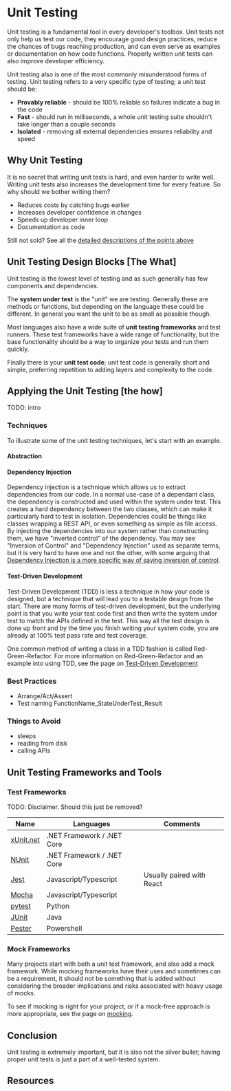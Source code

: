 # Unit Testing

Unit testing is a fundamental tool in every developer's toolbox. Unit tests not only help us test our code, they
encourage good design practices, reduce the chances of bugs reaching production, and can even serve as examples or
documentation on how code functions. Properly written unit tests can also improve developer efficiency.

Unit testing also is one of the most commonly misunderstood forms of testing. Unit testing refers to a very specific
type of testing; a unit test should be:

- **Provably reliable** - should be 100% reliable so failures indicate a bug in the code
- **Fast** - should run in milliseconds, a whole unit testing suite shouldn't take longer than a couple seconds
- **Isolated** - removing all external dependencies ensures reliability and speed

<!-- The document should start with a brief overview about the test type and what is covered in this document, the goal here is to provide a high-level description to help the reader understand what is covered to decide whether to continue reading or not. -->

## Why Unit Testing

It is no secret that writing unit tests is hard, and even harder to write well. Writing unit tests also increases the
development time for every feature. So why should we bother writing them?

- Reduces costs by catching bugs earlier
- Increases developer confidence in changes
- Speeds up developer inner loop
- Documentation as code

Still not sold? See all the [detailed descriptions of the points above](./why-unit-tests.md)

## Unit Testing Design Blocks [The What]
<!-- In this section, describe the test type, its components, and how they interact to solve the problem described above. -->

Unit testing is the lowest level of testing and as such generally has few components and dependencies.

The **system under test** is the "unit" we are testing. Generally these are methods or functions, but depending
on the language these could be different. In general you want the unit to be as small as possible though.

Most languages also have a wide suite of **unit testing frameworks** and test runners. These test frameworks have
a wide range of functionality, but the base functionality should be a way to organize your tests and run them quickly.

Finally there is your **unit test code**; unit test code is generally short and simple, preferring repetition to adding
layers and complexity to the code.

## Applying the Unit Testing [the how]

TODO: intro

### Techniques

To illustrate some of the unit testing techniques, let's start with an example.

#### Abstraction

#### Dependency Injection

Dependency injection is a technique which allows us to extract dependencies from our code. In a normal use-case of a
dependant class, the dependency is constructed and used within the system under test. This creates a hard dependency
between the two classes, which can make it particularly hard to test in isolation. Dependencies could be things like
classes wrapping a REST API, or even something as simple as file access. By injecting the dependencies into our system
rather than constructing them, we have "inverted control" of the dependency. You may see "Inversion of Control" and
"Dependency Injection" used as separate terms, but it is very hard to have one and not the other, with some arguing
that [Dependency Injection is a more specific way of saying inversion of control](https://martinfowler.com/articles/injection.html#InversionOfControl).

#### Test-Driven Development

Test-Driven Development (TDD) is less a technique in how your code is designed, but a technique that will lead you to a
testable design from the start. There are many forms of test-driven development, but the underlying point is that you
write your test code first and then write the system under test to match the APIs defined in the test. This way all the
test design is done up front and by the time you finish writing your system code, you are already at 100% test pass rate
and test coverage.

One common method of writing a class in a TDD fashion is called Red-Green-Refactor. For more information on
Red-Green-Refactor and an example into using TDD, see the page on [Test-Driven Development](./tdd.md)

### Best Practices

- Arrange/Act/Assert
- Test naming FunctionName_StateUnderTest_Result

### Things to Avoid

- sleeps
- reading from disk
- calling APIs

<!-- In this section, describe what good testing looks like for this test type, discuss some of the best practices, discuss pitfalls to avoid, and finally discuss some of the common tools used to apply the test type, if any. -->

## Unit Testing Frameworks and Tools

<!-- In this section, describe various test frameworks and tools, their pros and cons, and provide with the links to where to get more information. -->

### Test Frameworks

TODO: Disclaimer. Should this just be removed?

| Name                                         | Languages                  | Comments                  |
| -------------------------------------------- | -------------------------- | ------------------------- |
| [xUnit.net](https://xunit.net/)              | .NET Framework / .NET Core |                           |
| [NUnit](https://nunit.org/)                  | .NET Framework / .NET Core |                           |
| [Jest](https://jestjs.io/)                   | Javascript/Typescript      | Usually paired with React |
| [Mocha](https://mochajs.org/)                | Javascript/Typescript      |                           |
| [pytest](https://docs.pytest.org/en/latest/) | Python                     |                           |
| [JUnit](https://junit.org/junit5/)           | Java                       |                           |
| [Pester](https://pester.dev/)                | Powershell                 |                           |

### Mock Frameworks

Many projects start with both a unit test framework, and also add a mock framework. While mocking frameworks have their
uses and sometimes can be a requirement, it should not be something that is added without considering the broader
implications and risks associated with heavy usage of mocks.

To see if mocking is right for your project, or if a mock-free approach is more appropriate, see the page on [mocking](mocking.md).

## Conclusion

Unit testing is extremely important, but it is also not the silver bullet; having proper unit tests is just a part of a
well-tested system. 

<!-- In conclusion, provide the final thoughts on why and how this type of test can help with your next customer engagement, what best practices and recommendations that can be withdrawn from the case studies and research. -->

## Resources

<!-- List additional readings about this test type for those that would like to dive deeper. -->
